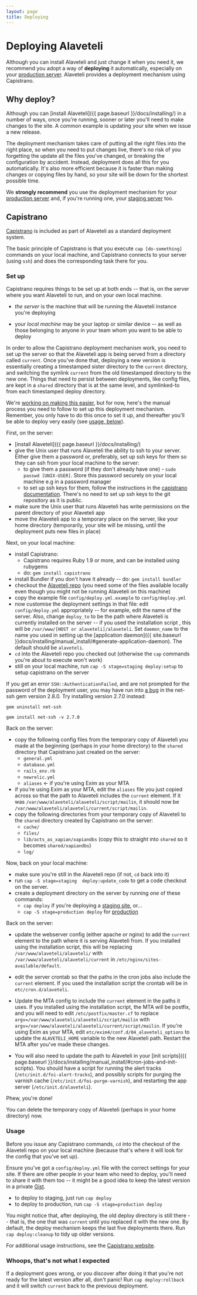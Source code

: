```yaml
---
layout: page
title: Deploying
---
```


# Deploying Alaveteli

<p class="lead">
  Although you can install Alaveteli and just change it when you need it, we
  recommend you adopt a way of <strong>deploying</strong> it automatically,
  especially on your
  <a href="{{ page.baseurl }}/docs/glossary/#production" class="glossary__link">production server</a>.
  Alaveteli provides a deployment mechanism using Capistrano.
</p>

## Why deploy?

Although you can [install Alaveteli]({{ page.baseurl }}/docs/installing/) in a number
of ways, once you're running, sooner or later you'll need to make changes to
the site. A common example is updating your site when we issue a new release.

The deployment mechanism takes care of putting all the right files into the
right place, so when you need to put changes live, there's no risk of you
forgetting the update all the files you've changed, or breaking the
configuration by accident. Instead, deployment does all this for you
automatically. It's also more efficient because it is faster than making
changes or copying files by hand, so your site will be down for the shortest
possible time.

We **strongly recommend** you use the deployment mechanism for your
<a href="{{ page.baseurl }}/docs/glossary/#production" class="glossary__link">production server</a>
and, if you're running one, your
<a href="{{ page.baseurl }}/docs/glossary/#staging" class="glossary__link">staging server</a> too.

## Capistrano

<a href="{{ page.baseurl }}/docs/glossary/#capistrano" class="glossary__link">Capistrano</a>
is included as part of Alaveteli as a standard deployment system.

The basic principle of Capistrano is that you execute `cap [do-something]`
commands on your local machine, and Capistrano connects to your server (using
`ssh`) and does the corresponding task there for you.

### Set up

Capistrano requires things to be set up at both ends -- that is, on the server
where you want Alaveteli to run, and on your own local machine.

* *the server* is the machine that will be running the Alaveteli
  instance you're deploying

* your *local machine* may be your laptop or similar device -- as well as those
  belonging to anyone in your team whom you want to be able to deploy

In order to allow the Capistrano deployment mechanism work, you need to set up
the server so that the Alaveteli app is being served from a directory called
`current`. Once you've done that, deploying a new version is essentially
creating a timestamped sister directory to the `current` directory, and
switching the symlink `current` from the old timestamped directory to the new
one. Things that need to persist between deployments, like config files, are
kept in a `shared` directory that is at the same level, and symlinked-to from
each timestamped deploy directory.

We're [working on making this easier](https://github.com/mysociety/alaveteli/issues/1596),
but for now, here's the manual process you need to follow to set up this
deployment mechanism. Remember, you only have to do this once to set it up,
and thereafter you'll be able to deploy very easily (see [usage, below](#usage)).

First, on the server:

* [install Alaveteli]({{ page.baseurl }}/docs/installing/)
* give the Unix user that runs Alaveteli the ability to ssh to your server. Either give them a password or, preferably, set up ssh keys for them so they can ssh from your local machine to the server:
   * to give them a password (if they don't already have one) - `sudo passwd [UNIX-USER]`. Store this password securely on your local machine e.g in a password manager
   * to set up ssh keys for them, follow the instructions in the [capistrano documentation](http://capistranorb.com/documentation/getting-started/authentication-and-authorisation/). There's no need to set up ssh keys to the git repository as it is public.
* make sure the Unix user that runs Alaveteli has write permissions on the parent directory of your Alaveteli app
* move the Alaveteli app to a temporary place on the server, like your home
  directory (temporarily, your site will be missing, until the deployment puts
  new files in place)

Next, on your local machine:

* install Capistrano:
   * Capistrano requires Ruby 1.9 or more, and can be installed using rubygems
   * do: `gem install capistrano`
* install Bundler if you don't have it already -- do: `gem install bundler`
* checkout the [Alaveteli repo](https://github.com/mysociety/alaveteli/) (you
  need some of the files available locally even though you might not be running
  Alaveteli on this machine)
* copy the example file `config/deploy.yml.example` to `config/deploy.yml`
* now customise the deployment settings in that file: edit
  `config/deploy.yml` appropriately -- for example, edit the name of the
  server. Also, change `deploy_to` to be the path where Alaveteli is
  currently installed on the server -- if you used the installation
  script , this will be `/var/www/[HOST or alaveteli]/alaveteli`. Set
  `daemon_name` to the name you used in setting up the [application
  daemon]({{ site.baseurl }}docs/installing/manual_install/#generate-application-daemon). The
  default should be `alaveteli`.
* `cd` into the Alaveteli repo you checked out (otherwise the `cap` commands you're about to
  execute won't work)
* still on your local machine, run `cap -S stage=staging deploy:setup` to setup capistrano on the server

If you get an error `SSH::AuthenticationFailed`, and are not prompted for the password of the deployment user, you may have run into [a bug](http://stackoverflow.com/questions/21560297/capistrano-sshauthenticationfailed-not-prompting-for-password) in the net-ssh gem version 2.8.0. Try installing version 2.7.0 instead:

    gem uninstall net-ssh

    gem install net-ssh -v 2.7.0

Back on the server:

* copy the following config files from the temporary copy of Alaveteli you made at
  the beginning (perhaps in your home directory) to the `shared` directory that
  Capistrano just created on the server:
   * `general.yml`
   * `database.yml`
   * `rails_env.rb`
   * `newrelic.yml`
   * `aliases` &larr; if you're using Exim as your MTA
* if you're using Exim as your MTA, edit the `aliases` file you just copied across
  so that the path to Alaveteli includes the `current` element. If it was
  `/var/www/alaveteli/alaveteli/script/mailin`, it should now be
  `/var/www/alaveteli/alaveteli/current/script/mailin`.
* copy the following directories from your temporary copy of Alaveteli to the
  `shared` directory created by Capistrano on the server:
   * `cache/`
   * `files/`
   * `lib/acts_as_xapian/xapiandbs` (copy this to straight into `shared` so it becomes `shared/xapiandbs`)
   * `log/`

Now, back on your local machine:

* make sure you're still in the Alaveteli repo (if not, `cd` back into it)
* run `cap -S stage=staging  deploy:update_code` to get a code checkout on the server.
* create a deployment directory on the server by running *one* of these commands:
   * `cap deploy` if you're deploying a <a href="{{ page.baseurl }}/docs/glossary/#staging" class="glossary__link">staging site</a>, or...
   * `cap -S stage=production deploy` for <a href="{{ page.baseurl }}/docs/glossary/#production" class="glossary__link">production</a>

Back on the server:

* update the webserver config (either apache or nginx) to add the `current` element
  to the path where it is serving Alaveteli from. If you installed using the
  installation script, this will be replacing `/var/www/alaveteli/alaveteli/` with
  `/var/www/alaveteli/alaveteli/current` in `/etc/nginx/sites-available/default`.
* edit the server crontab so that the paths in the cron jobs also include the
  `current` element. If you used the installation script the crontab will be in
  `etc/cron.d/alaveteli`.
* Update the MTA config to include the `current` element in the paths it uses.
  If you installed using the installation script, the MTA will be postfix,
  and you will need to edit  `/etc/postfix/master.cf` to replace
  `argv=/var/www/alaveteli/alaveteli/script/mailin` with
  `argv=/var/www/alaveteli/alaveteli/current/script/mailin`.
  If you're using Exim as your MTA, edit `etc/exim4/conf.d/04_alaveteli_options`
  to update the `ALAVETELI_HOME` variable to the new Alaveteli path. Restart the MTA after you've made these changes.

* You will also need to update the path to Alaveteli in your [init scripts]({{ page.baseurl }}/docs/installing/manual_install/#cron-jobs-and-init-scripts).
  You should have a script for running the alert tracks
  (`/etc/init.d/foi-alert-tracks`), and possibly scripts for purging the
  varnish cache (`/etc/init.d/foi-purge-varnish`), and restarting the
  app server (`/etc/init.d/alaveteli`).

Phew, you're done!

You can delete the temporary copy of Alaveteli (perhaps in your
home directory) now.

### Usage

Before you issue any Capistrano commands, `cd` into the checkout of the
Alaveteli repo on your local machine (because that's where it will look
for the config that you've set up).

Ensure you've got a `config/deploy.yml` file with the correct settings for your
site. If there are other people in your team who need to deploy, you'll need to
share it with them too -- it might be a good idea to keep the latest
version in a private [Gist](http://gist.github.com/).

* to deploy to staging, just run `cap deploy`
* to deploy to production, run `cap -S stage=production deploy`

You might notice that, after deploying, the old deploy directory is still there
-- that is, the one that was `current` until you replaced it with the new one.
By default, the deploy mechanism keeps the last five deployments there. Run
`cap deploy:cleanup` to tidy up older versions.

For additional usage instructions, see the [Capistrano
website](http://capistranorb.com/).

### Whoops, that's not what I expected

If a deployment goes wrong, or you discover after doing it that you're not
ready for the latest version after all, don't panic! Run `cap deploy:rollback`
and it will switch `current` back to the previous deployment.

